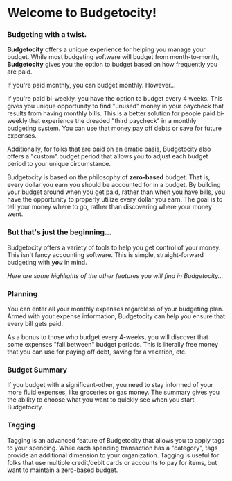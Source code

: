 # Welcome to Budgetocity!

### Budgeting with a twist.

**Budgetocity** offers a unique experience for helping you manage your budget.  While most budgeting software will budget from month-to-month, **Budgetocity** gives you the option to budget based on how frequently you are paid.

If you're paid monthly, you can budget monthly.  However...

If you're paid bi-weekly, you have the option to budget every 4 weeks.  This gives you unique opportunity to find "unused" money in your paycheck that results from having monthly bills.  This is a better solution for people paid bi-weekly that experience the dreaded "third paycheck" in a monthly budgeting system.  You can use that money pay off debts or save for future expenses.  

Additionally, for folks that are paid on an erratic basis, Budgetocity also offers a "custom" budget period that allows you to adjust each budget period to your unique circumstance.

Budgetocity is based on the philosophy of **zero-based** budget.  That is, every dollar you earn you should be accounted for in a budget.  By building your budget around when you get paid, rather than when you have bills, you have the opportunity to properly utilize every dollar you earn.  The goal is to tell your money where to go, rather than discovering where your money went.

### But that's just the beginning...

Budgetocity offers a variety of tools to help you get control of your money.  This isn't fancy accounting software.  This is simple, straight-forward budgeting with _**you**_ in mind.

_Here are some highlights of the other features you will find in Budgetocity..._

### Planning

You can enter all your monthly expenses regardless of your budgeting plan.  Armed with your expense information, Budgetocity can help you ensure that every bill gets paid.

As a bonus to those who budget every 4-weeks, you will discover that some expenses "fall between" budget periods.  This is literally free money that you can use for paying off debt, saving for a vacation, etc.

### Budget Summary

If you budget with a significant-other, you need to stay informed of your more fluid expenses, like groceries or gas money.  The summary gives you the ability to choose what you want to quickly see when you start Budgetocity.

### Tagging

Tagging is an advanced feature of Budgetocity that allows you to apply tags to your spending.  While each spending transaction has a "category", tags provide an additional dimension to your organization.  Tagging is useful for folks that use multiple credit/debit cards or accounts to pay for items, but want to maintain a zero-based budget.



